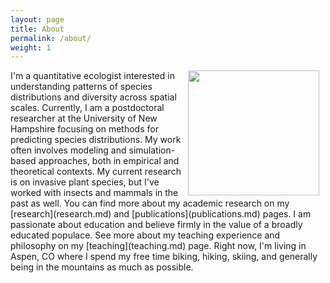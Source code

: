 ```yaml
---
layout: page
title: About
permalink: /about/
weight: 1
---
```


<img align="right" width="210" height="200" hspace="10" src="{{ site.url }}/assets/headshot_2.jpg">  
I'm a quantitative ecologist interested in understanding patterns of species distributions and diversity across spatial scales. Currently, I am a postdoctoral researcher at the University of New Hampshire focusing on methods for predicting species distributions. My work often involves modeling and simulation-based approaches, both in empirical and theoretical contexts. My current research is on invasive plant species, but I've worked with insects and mammals in the past as well. You can find more about my academic research on my [research](research.md) and [publications](publications.md) pages. I am passionate about education and believe firmly in the value of a broadly educated populace. See more about my teaching experience and philosophy on my [teaching](teaching.md) page. Right now, I'm living in Aspen, CO where I spend my free time biking, hiking, skiing, and generally being in the mountains as much as possible.
